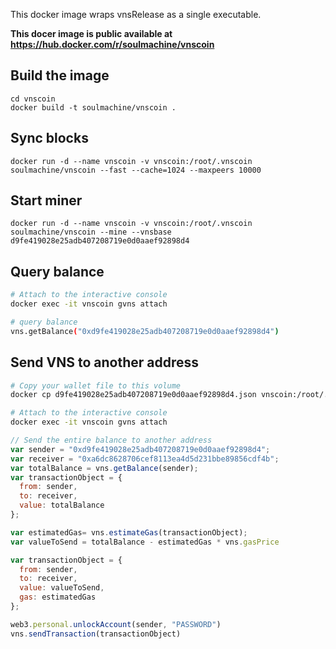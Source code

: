 This docker image wraps vnsRelease as a single executable.

**This docer image is public available at <https://hub.docker.com/r/soulmachine/vnscoin>**


## Build the image

    cd vnscoin
    docker build -t soulmachine/vnscoin .


## Sync blocks

    docker run -d --name vnscoin -v vnscoin:/root/.vnscoin soulmachine/vnscoin --fast --cache=1024 --maxpeers 10000


## Start miner

    docker run -d --name vnscoin -v vnscoin:/root/.vnscoin soulmachine/vnscoin --mine --vnsbase d9fe419028e25adb407208719e0d0aaef92898d4


## Query balance

```bash
# Attach to the interactive console
docker exec -it vnscoin gvns attach

# query balance
vns.getBalance("0xd9fe419028e25adb407208719e0d0aaef92898d4")
```

## Send VNS to another address

```bash
# Copy your wallet file to this volume
docker cp d9fe419028e25adb407208719e0d0aaef92898d4.json vnscoin:/root/.vnscoin/keystore/

# Attach to the interactive console
docker exec -it vnscoin gvns attach
```

```javascript
// Send the entire balance to another address
var sender = "0xd9fe419028e25adb407208719e0d0aaef92898d4";
var receiver = "0xa6dc8628706cef8113ea4d5d231bbe89856cdf4b";
var totalBalance = vns.getBalance(sender);
var transactionObject = {
  from: sender,
  to: receiver,
  value: totalBalance
};

var estimatedGas= vns.estimateGas(transactionObject);
var valueToSend = totalBalance - estimatedGas * vns.gasPrice

var transactionObject = {
  from: sender,
  to: receiver,
  value: valueToSend,
  gas: estimatedGas
};

web3.personal.unlockAccount(sender, "PASSWORD")
vns.sendTransaction(transactionObject)
```
